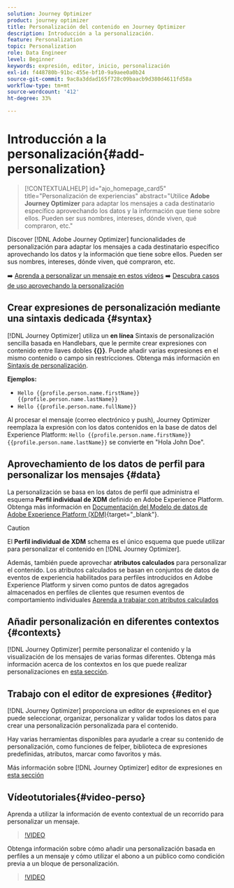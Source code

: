 ```yaml
---
solution: Journey Optimizer
product: journey optimizer
title: Personalización del contenido en Journey Optimizer
description: Introducción a la personalización.
feature: Personalization
topic: Personalization
role: Data Engineer
level: Beginner
keywords: expresión, editor, inicio, personalización
exl-id: f448780b-91bc-455e-bf10-9a9aee0a0b24
source-git-commit: 9ac8a3ddad165f728c09baacb9d380d4611fd58a
workflow-type: tm+mt
source-wordcount: '412'
ht-degree: 33%

---
```


# Introducción a la personalización{#add-personalization}

>[!CONTEXTUALHELP]
>id="ajo_homepage_card5"
>title="Personalización de experiencias"
>abstract="Utilice **Adobe Journey Optimizer** para adaptar los mensajes a cada destinatario específico aprovechando los datos y la información que tiene sobre ellos. Pueden ser sus nombres, intereses, dónde viven, qué compraron, etc."

Discover [!DNL Adobe Journey Optimizer] funcionalidades de personalización para adaptar los mensajes a cada destinatario específico aprovechando los datos y la información que tiene sobre ellos. Pueden ser sus nombres, intereses, dónde viven, qué compraron, etc.

➡️ [Aprenda a personalizar un mensaje en estos vídeos](#video-perso)
➡️ [Descubra casos de uso aprovechando la personalización](personalization-use-case.md)

## Crear expresiones de personalización mediante una sintaxis dedicada {#syntax}

[!DNL Journey Optimizer] utiliza un **en línea** Sintaxis de personalización sencilla basada en Handlebars, que le permite crear expresiones con contenido entre llaves dobles **{{}}**. Puede añadir varias expresiones en el mismo contenido o campo sin restricciones. Obtenga más información en [Sintaxis de personalización](personalization-syntax.md).

**Ejemplos:**

* `Hello {{profile.person.name.firstName}} {{profile.person.name.lastName}}`
* `Hello {{profile.person.name.fullName}}`

Al procesar el mensaje (correo electrónico y push), Journey Optimizer reemplaza la expresión con los datos contenidos en la base de datos del Experience Platform:  `Hello {{profile.person.name.firstName}} {{profile.person.name.lastName}}` se convierte en &quot;Hola John Doe&quot;.

## Aprovechamiento de los datos de perfil para personalizar los mensajes {#data}

La personalización se basa en los datos de perfil que administra el esquema **Perfil individual de XDM** definido en Adobe Experience Platform. Obtenga más información en [Documentación del Modelo de datos de Adobe Experience Platform (XDM)](https://experienceleague.adobe.com/docs/experience-platform/xdm/home.html?lang=es){target="_blank"}.

>[!CAUTION]
>El **Perfil individual de XDM** schema es el único esquema que puede utilizar para personalizar el contenido en [!DNL Journey Optimizer].

Además, también puede aprovechar **atributos calculados** para personalizar el contenido. Los atributos calculados se basan en conjuntos de datos de eventos de experiencia habilitados para perfiles introducidos en Adobe Experience Platform y sirven como puntos de datos agregados almacenados en perfiles de clientes que resumen eventos de comportamiento individuales [Aprenda a trabajar con atributos calculados](../audience/computed-attributes.md)

## Añadir personalización en diferentes contextos {#contexts}

[!DNL Journey Optimizer] permite personalizar el contenido y la visualización de los mensajes de varias formas diferentes. Obtenga más información acerca de los contextos en los que puede realizar personalizaciones en [esta sección](personalization-contexts.md).

## Trabajo con el editor de expresiones {#editor}

[!DNL Journey Optimizer] proporciona un editor de expresiones en el que puede seleccionar, organizar, personalizar y validar todos los datos para crear una personalización personalizada para el contenido.

Hay varias herramientas disponibles para ayudarle a crear su contenido de personalización, como funciones de felper, biblioteca de expresiones predefinidas, atributos, marcar como favoritos y más.

Más información sobre [!DNL Journey Optimizer] editor de expresiones en [esta sección](personalization-build-expressions.md)

## Vídeotutoriales{#video-perso}

Aprenda a utilizar la información de evento contextual de un recorrido para personalizar un mensaje.

>[!VIDEO](https://video.tv.adobe.com/v/334165?quality=12)

Obtenga información sobre cómo añadir una personalización basada en perfiles a un mensaje y cómo utilizar el abono a un público como condición previa a un bloque de personalización.

>[!VIDEO](https://video.tv.adobe.com/v/334078?quality=12)

